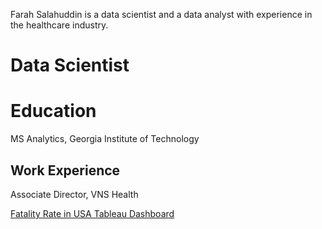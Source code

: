 Farah Salahuddin is a data scientist and a data analyst with experience in the healthcare industry.


# Data Scientist


# Education
MS Analytics, Georgia Institute of Technology

## Work Experience
Associate Director, VNS Health


[Fatality Rate in USA Tableau Dashboard](https://public.tableau.com/app/profile/farah.salahuddin2339/viz/FatalitiesbyTrafficCrashesAcrossUS-2022/Dashboard1)
